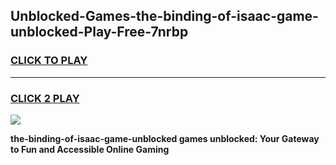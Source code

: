 
## Unblocked-Games-the-binding-of-isaac-game-unblocked-Play-Free-7nrbp
<h3>
<a href="https://premium76.site?title=the-binding-of-isaac-game-unblocked&ref=21A">CLICK TO PLAY</a></h3>
<hr>

<h3>
<a href="https://premium76.site?title=the-binding-of-isaac-game-unblocked&ref=21A">CLICK 2 PLAY</a>
  
</h3>

<a href="https://premium76.site?title=the-binding-of-isaac-game-unblocked&ref=21A"><img src="https://clearcache.store/games.png"></a>


**the-binding-of-isaac-game-unblocked games unblocked: Your Gateway to Fun and Accessible Online Gaming**
